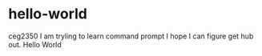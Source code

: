 # hello-world
ceg2350
I am tryling to learn command prompt I hope I can figure get hub out. Hello World
